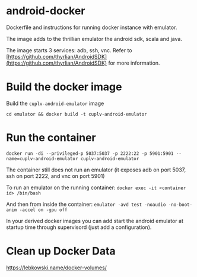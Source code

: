 # android-docker
Dockerfile and instructions for running docker instance with emulator.

The image adds to the thrillian emulator the android sdk, scala and java.

The image starts 3 services: adb, ssh, vnc. Refer to [https://github.com/thyrlian/AndroidSDK](https://github.com/thyrlian/AndroidSDK) for more information.


# Build the docker image

Build the `cuplv-android-emulator` image

```cd emulator && docker build -t cuplv-android-emulator```


# Run the container

```docker run -di --privileged-p 5037:5037 -p 2222:22 -p 5901:5901 --name=cuplv-android-emulator cuplv-android-emulator```

The container still does not run an emulator (it exposes adb on port 5037, ssh on port 2222, and vnc on port 5901)

To run an emulator on the running container:
`docker exec -it <container id> /bin/bash`

And then from inside the container:
`emulator -avd test -noaudio -no-boot-anim -accel on -gpu off`

In your derived docker images you can add start the android emulator at startup time through supervisord (just add a configuration).

# Clean up Docker Data
https://lebkowski.name/docker-volumes/
